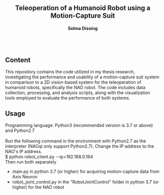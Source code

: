 <h2 align="center">Teleoperation of a Humanoid Robot using a Motion-Capture Suit</h1>
<h4 align="center">Selma Dissing</h4>

<br>
<br>

## Content
This repository contains the code utilized in my thesis research, investigating the performance and usability of a motion-capture suit system in comparison to a 2D vision-based system for the teleoperation of humanoid robots, specifically the NAO robot. The code includes data collection, processing, and analysis scripts, along with the visualization tools employed to evaluate the performance of both systems.

## Usage 
Programming language: Python3 (recommended version is 3.7 or above) and Python2.7
<br>
<br>
Run the following command in the environment with Python2.7 as the interpreter (NAOqi only support Python2.7). Change the IP address to the NAO's IP address.
<br>
$ python robot_client.py --ip=192.168.0.164 
<br>
Then run both separately
- main.py in python 3.7 (or higher) for acquiring motion-capture data from Axis Neuron 
- robot_joint_control.py in the "RobotJointControl" folder in python 3.7 (or higher) for the NAO robot
